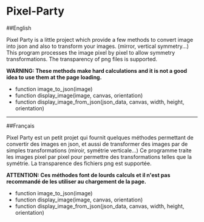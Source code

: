 # Pixel-Party

##English

Pixel Party is a little project which provide a few methods to convert image into json and also to transform your images. (mirror, vertical symmetry...)
This program processes the image pixel by pixel to allow symmetry transformations. The transparency of png files is supported.

**WARNING: These methods make hard calculations and it is not a good idea to use them at the page loading.**

* function image_to_json(image)
* function display_image(image, canvas, orientation)
* function display_image_from_json(json_data, canvas, width, height, orientation)

**************************************************************************************

##Français

Pixel Party est un petit projet qui fournit quelques méthodes permettant de convertir des images en json, et aussi de transformer des images par de simples transformations (miroir, symétrie verticale...)
Ce programme traite les images pixel par pixel pour permettre des transformations telles que la symétrie. La transparence des fichiers png est supportée.

**ATTENTION: Ces méthodes font de lourds calculs et il n'est pas recommandé de les utiliser au chargement de la page.**

* function image_to_json(image)
* function display_image(image, canvas, orientation)
* function display_image_from_json(json_data, canvas, width, height, orientation)
